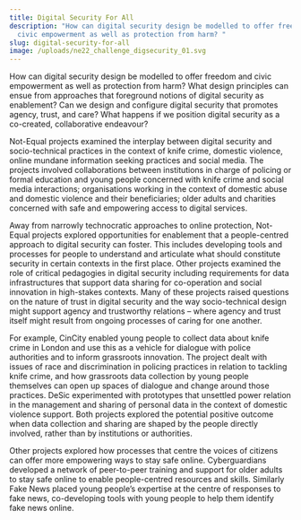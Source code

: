 ```yaml
---
title: Digital Security For All
description: "How can digital security design be modelled to offer freedom and
  civic empowerment as well as protection from harm? "
slug: digital-security-for-all
image: /uploads/ne22_challenge_digsecurity_01.svg
---
```

How can digital security design be modelled to offer freedom and civic empowerment as well as protection from harm? What design principles can ensue from approaches that foreground notions of digital security as enablement? Can we design and configure digital security that promotes agency, trust, and care? What happens if we position digital security as a co-created, collaborative endeavour?

Not-Equal projects examined the interplay between digital security and socio-technical practices in the context of knife crime, domestic violence, online mundane information seeking practices and social media. The projects involved collaborations between institutions in charge of policing or formal education and young people concerned with knife crime and social media interactions; organisations working in the context of domestic abuse and domestic violence and their beneficiaries; older adults and charities concerned with safe and empowering access to digital services.

Away from narrowly technocratic approaches to online protection, Not-Equal projects explored opportunities for enablement that a people-centred approach to digital security can foster. This includes developing tools and processes for people to understand and articulate what should constitute security in certain contexts in the first place. Other projects examined the role of critical pedagogies in digital security including requirements for data infrastructures that support data sharing for co-operation and social innovation in high-stakes contexts. Many of these projects raised questions on the nature of trust in digital security and the way socio-technical design might support agency and trustworthy relations – where agency and trust itself might result from ongoing processes of caring for one another.  

For example, CinCity enabled young people to collect data about knife crime in London and use this as a vehicle for dialogue with police authorities and to inform grassroots innovation. The project dealt with issues of race and discrimination in policing practices in relation to tackling knife crime, and how grassroots data collection by young people themselves can open up spaces of dialogue and change around those practices. DeSic experimented with prototypes that unsettled power relation in the management and sharing of personal data in the context of domestic violence support. Both projects explored the potential positive outcome when data collection and sharing are shaped by the people directly involved, rather than by institutions or authorities.

Other projects explored how processes that centre the voices of citizens can offer more empowering ways to stay safe online. Cyberguardians developed a network of peer-to-peer training and support for older adults to stay safe online to enable people-centred resources and skills. Similarly Fake News placed young people’s expertise at the centre of responses to fake news, co-developing tools with young people to help them identify fake news online.